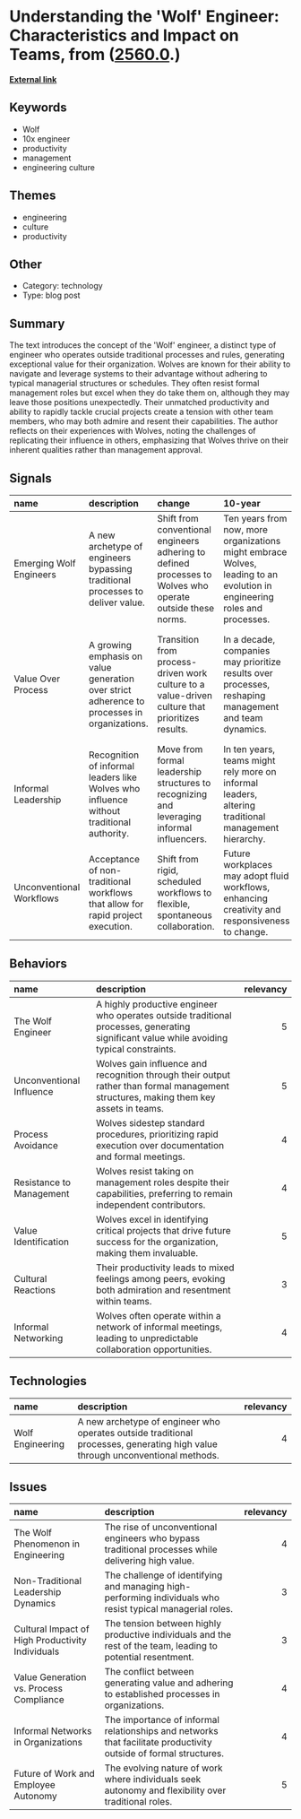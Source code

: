 # __Understanding the 'Wolf' Engineer: Characteristics and Impact on Teams__, from ([2560.0](https://kghosh.substack.com/p/2560.0).)

__[External link](https://randsinrepose.com/archives/the-wolf/?utm_source=substack&utm_medium=email)__



## Keywords

* Wolf
* 10x engineer
* productivity
* management
* engineering culture

## Themes

* engineering
* culture
* productivity

## Other

* Category: technology
* Type: blog post

## Summary

The text introduces the concept of the 'Wolf' engineer, a distinct type of engineer who operates outside traditional processes and rules, generating exceptional value for their organization. Wolves are known for their ability to navigate and leverage systems to their advantage without adhering to typical managerial structures or schedules. They often resist formal management roles but excel when they do take them on, although they may leave those positions unexpectedly. Their unmatched productivity and ability to rapidly tackle crucial projects create a tension with other team members, who may both admire and resent their capabilities. The author reflects on their experiences with Wolves, noting the challenges of replicating their influence in others, emphasizing that Wolves thrive on their inherent qualities rather than management approval.

## Signals

| name                     | description                                                                                 | change                                                                                                     | 10-year                                                                                                                  | driving-force                                                                                           |   relevancy |
|:-------------------------|:--------------------------------------------------------------------------------------------|:-----------------------------------------------------------------------------------------------------------|:-------------------------------------------------------------------------------------------------------------------------|:--------------------------------------------------------------------------------------------------------|------------:|
| Emerging Wolf Engineers  | A new archetype of engineers bypassing traditional processes to deliver value.              | Shift from conventional engineers adhering to defined processes to Wolves who operate outside these norms. | Ten years from now, more organizations might embrace Wolves, leading to an evolution in engineering roles and processes. | The increasing need for innovation and speed in tech development drives the emergence of Wolves.        |           4 |
| Value Over Process       | A growing emphasis on value generation over strict adherence to processes in organizations. | Transition from process-driven work culture to a value-driven culture that prioritizes results.            | In a decade, companies may prioritize results over processes, reshaping management and team dynamics.                    | The fast-paced tech landscape demands agility and results, prompting shifts in organizational cultures. |           5 |
| Informal Leadership      | Recognition of informal leaders like Wolves who influence without traditional authority.    | Move from formal leadership structures to recognizing and leveraging informal influencers.                 | In ten years, teams might rely more on informal leaders, altering traditional management hierarchy.                      | The need for adaptability and real-time decision-making encourages reliance on informal leadership.     |           4 |
| Unconventional Workflows | Acceptance of non-traditional workflows that allow for rapid project execution.             | Shift from rigid, scheduled workflows to flexible, spontaneous collaboration.                              | Future workplaces may adopt fluid workflows, enhancing creativity and responsiveness to change.                          | The drive for faster innovation leads to the adoption of more flexible work practices.                  |           4 |

## Behaviors

| name                     | description                                                                                                                               |   relevancy |
|:-------------------------|:------------------------------------------------------------------------------------------------------------------------------------------|------------:|
| The Wolf Engineer        | A highly productive engineer who operates outside traditional processes, generating significant value while avoiding typical constraints. |           5 |
| Unconventional Influence | Wolves gain influence and recognition through their output rather than formal management structures, making them key assets in teams.     |           5 |
| Process Avoidance        | Wolves sidestep standard procedures, prioritizing rapid execution over documentation and formal meetings.                                 |           4 |
| Resistance to Management | Wolves resist taking on management roles despite their capabilities, preferring to remain independent contributors.                       |           4 |
| Value Identification     | Wolves excel in identifying critical projects that drive future success for the organization, making them invaluable.                     |           5 |
| Cultural Reactions       | Their productivity leads to mixed feelings among peers, evoking both admiration and resentment within teams.                              |           3 |
| Informal Networking      | Wolves often operate within a network of informal meetings, leading to unpredictable collaboration opportunities.                         |           4 |

## Technologies

| name             | description                                                                                                                   |   relevancy |
|:-----------------|:------------------------------------------------------------------------------------------------------------------------------|------------:|
| Wolf Engineering | A new archetype of engineer who operates outside traditional processes, generating high value through unconventional methods. |           4 |

## Issues

| name                                             | description                                                                                                      |   relevancy |
|:-------------------------------------------------|:-----------------------------------------------------------------------------------------------------------------|------------:|
| The Wolf Phenomenon in Engineering               | The rise of unconventional engineers who bypass traditional processes while delivering high value.               |           4 |
| Non-Traditional Leadership Dynamics              | The challenge of identifying and managing high-performing individuals who resist typical managerial roles.       |           3 |
| Cultural Impact of High Productivity Individuals | The tension between highly productive individuals and the rest of the team, leading to potential resentment.     |           3 |
| Value Generation vs. Process Compliance          | The conflict between generating value and adhering to established processes in organizations.                    |           4 |
| Informal Networks in Organizations               | The importance of informal relationships and networks that facilitate productivity outside of formal structures. |           4 |
| Future of Work and Employee Autonomy             | The evolving nature of work where individuals seek autonomy and flexibility over traditional roles.              |           5 |